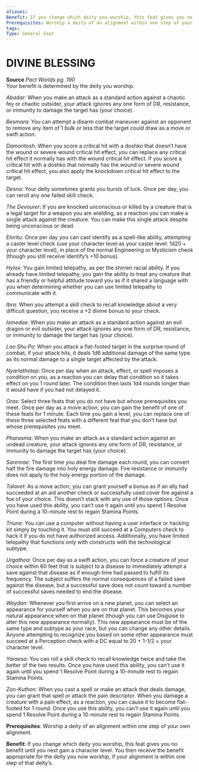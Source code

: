 ```yaml
---
aliases: 
Benefit: If you change which deity you worship, this feat gives you no benefit until you next gain a character level. You then receive the benefit appropriate for the deity you now worship, if your alignment is within one step of that deity’s.
Prerequisites: Worship a deity of an alignment within one step of your own alignment.
tags: 
Type: General Feat
---
```

# DIVINE BLESSING
**Source** _Pact Worlds pg. 190_  
Your benefit is determined by the deity you worship.

_Abadar_: When you make an attack as a standard action against a chaotic fey or chaotic outsider, your attack ignores any one form of DR, resistance, or immunity to damage the target has (your choice).

_Besmara_: You can attempt a disarm combat maneuver against an opponent to remove any item of 1 bulk or less that the target could draw as a move or swift action.

_Damoritosh_: When you score a critical hit with a doshko that doesn’t have the wound or severe wound critical hit effect, you can replace any critical hit effect it normally has with the wound critical hit effect. If you score a critical hit with a doshko that normally has the wound or severe wound critical hit effect, you also apply the knockdown critical hit effect to the target.

_Desna_: Your deity sometimes grants you bursts of luck. Once per day, you can reroll any one failed skill check.

_The Devourer_: If you are knocked unconscious or killed by a creature that is a legal target for a weapon you are wielding, as a reaction you can make a single attack against the creature. You can make this single attack despite being unconscious or dead.

_Eloritu_: Once per day you can cast identify as a spell-like ability, attempting a caster level check (use your character level as your caster level: 1d20 + your character level), in place of the normal Engineering or Mysticism check (though you still receive identify’s +10 bonus).

_Hylax_: You gain limited telepathy, as per the shirren racial ability. If you already have limited telepathy, you gain the ability to treat any creature that has a friendly or helpful attitude toward you as if it shared a language with you when determining whether you can use limited telepathy to communicate with it.

_Ibra_: When you attempt a skill check to recall knowledge about a very difficult question, you receive a +2 divine bonus to your check.

_Iomedae_: When you make an attack as a standard action against an evil dragon or evil outsider, your attack ignores any one form of DR, resistance, or immunity to damage the target has (your choice).

_Lao Shu Po_: When you attack a flat-footed target in the surprise round of combat, if your attack hits, it deals 1d6 additional damage of the same type as its normal damage to a single target affected by the attack.

_Nyarlathotep_: Once per day when an attack, effect, or spell imposes a condition on you, as a reaction you can delay that condition so it takes effect on you 1 round later. The condition then lasts 1d4 rounds longer than it would have if you had not delayed it.

_Oras_: Select three feats that you do not have but whose prerequisites you meet. Once per day as a move action, you can gain the benefit of one of these feats for 1 minute. Each time you gain a level, you can replace one of these three selected feats with a different feat that you don’t have but whose prerequisites you meet.

_Pharasma_: When you make an attack as a standard action against an undead creature, your attack ignores any one form of DR, resistance, or immunity to damage the target has (your choice).

_Sarenrae_: The first time you deal fire damage each round, you can convert half the fire damage into holy energy damage. Fire resistance or immunity does not apply to the holy energy portion of the damage.

_Talavet_: As a move action, you can grant yourself a bonus as if an ally had succeeded at an aid another check or successfully used cover fire against a foe of your choice. This doesn’t stack with any use of those options. Once you have used this ability, you can’t use it again until you spend 1 Resolve Point during a 10-minute rest to regain Stamina Points.

_Triune_: You can use a computer without having a user interface or hacking kit simply by touching it. You must still succeed at a Computers check to hack it if you do not have authorized access. Additionally, you have limited telepathy that functions only with constructs with the technological subtype.

_Urgathoa_: Once per day as a swift action, you can force a creature of your choice within 60 feet that is subject to a disease to immediately attempt a save against that disease as if enough time had passed to fulfill its frequency. The subject suffers the normal consequences of a failed save against the disease, but a successful save does not count toward a number of successful saves needed to end the disease.

_Weydan_: Whenever you first arrive on a new planet, you can select an appearance for yourself when you are on that planet. This becomes your natural appearance when on that planet (though you can use Disguise to alter this new appearance normally). This new appearance must be of the same type and subtype as your race, but you can change any other details. Anyone attempting to recognize you based on some other appearance must succeed at a Perception check with a DC equal to 20 + 1-1/2 × your character level.

_Yaraesa_: You can roll a skill check to recall knowledge twice and take the better of the two results. Once you have used this ability, you can’t use it again until you spend 1 Resolve Point during a 10-minute rest to regain Stamina Points.

_Zon-Kuthon_: When you cast a spell or make an attack that deals damage, you can grant that spell or attack the pain descriptor. When you damage a creature with a pain effect, as a reaction, you can cause it to become flat-footed for 1 round. Once you use this ability, you can’t use it again until you spend 1 Resolve Point during a 10-minute rest to regain Stamina Points.

**Prerequisites**: Worship a deity of an alignment within one step of your own alignment.

**Benefit**: If you change which deity you worship, this feat gives you no benefit until you next gain a character level. You then receive the benefit appropriate for the deity you now worship, if your alignment is within one step of that deity’s.